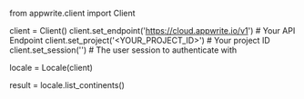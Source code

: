 from appwrite.client import Client

client = Client()
client.set_endpoint('https://cloud.appwrite.io/v1') # Your API Endpoint
client.set_project('&lt;YOUR_PROJECT_ID&gt;') # Your project ID
client.set_session('') # The user session to authenticate with

locale = Locale(client)

result = locale.list_continents()
